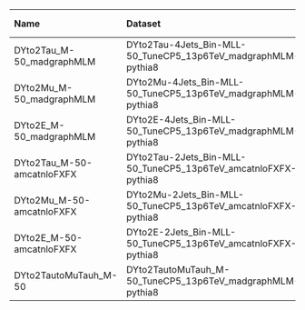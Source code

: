 | Name                       | Dataset                                                        | RunIII2024Summer24 Root Request     | Root Status                       | NanoV15 Status                    |
|:---------------------------|:---------------------------------------------------------------|:------------------------------------|:----------------------------------|:----------------------------------|
| DYto2Tau_M-50_madgraphMLM  | DYto2Tau-4Jets_Bin-MLL-50_TuneCP5_13p6TeV_madgraphMLM-pythia8  | GEN-RunIII2024Summer24wmLHEGS-00250 | $${\color{green}\textbf{DONE}}$$  | $${\color{green}\textbf{DONE}}$$  |
| DYto2Mu_M-50_madgraphMLM   | DYto2Mu-4Jets_Bin-MLL-50_TuneCP5_13p6TeV_madgraphMLM-pythia8   | GEN-RunIII2024Summer24wmLHEGS-00249 | $${\color{green}\textbf{DONE}}$$  | $${\color{green}\textbf{DONE}}$$  |
| DYto2E_M-50_madgraphMLM    | DYto2E-4Jets_Bin-MLL-50_TuneCP5_13p6TeV_madgraphMLM-pythia8    | GEN-RunIII2024Summer24wmLHEGS-00248 | $${\color{green}\textbf{DONE}}$$  | $${\color{green}\textbf{DONE}}$$  |
| DYto2Tau_M-50-amcatnloFXFX | DYto2Tau-2Jets_Bin-MLL-50_TuneCP5_13p6TeV_amcatnloFXFX-pythia8 | GEN-RunIII2024Summer24wmLHEGS-00056 | $${\color{green}\textbf{DONE}}$$  | $${\color{green}\textbf{DONE}}$$  |
| DYto2Mu_M-50-amcatnloFXFX  | DYto2Mu-2Jets_Bin-MLL-50_TuneCP5_13p6TeV_amcatnloFXFX-pythia8  | GEN-RunIII2024Summer24wmLHEGS-00055 | $${\color{green}\textbf{DONE}}$$  | $${\color{green}\textbf{DONE}}$$  |
| DYto2E_M-50-amcatnloFXFX   | DYto2E-2Jets_Bin-MLL-50_TuneCP5_13p6TeV_amcatnloFXFX-pythia8   | GEN-RunIII2024Summer24wmLHEGS-00057 | $${\color{green}\textbf{DONE}}$$  | $${\color{green}\textbf{DONE}}$$  |
| DYto2TautoMuTauh_M-50      | DYto2TautoMuTauh_M-50_TuneCP5_13p6TeV_madgraphMLM-pythia8      | NONE                                | $${\color{red}\textbf{MISSING}}$$ | $${\color{red}\textbf{MISSING}}$$ |